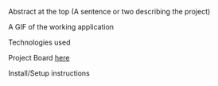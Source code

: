 Abstract at the top (A sentence or two describing the project)

A GIF of the working application

Technologies used

Project Board [here](https://github.com/n0land0/flashcards/projects/1)

Install/Setup instructions
